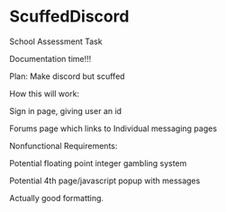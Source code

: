 # ScuffedDiscord
School Assessment Task

Documentation time!!!

Plan: Make discord but scuffed

How this will work:

Sign in page, giving user an id 

Forums page which links to Individual messaging pages

Nonfunctional Requirements:

Potential floating point integer gambling system

Potential 4th page/javascript popup with messages

Actually good formatting.




